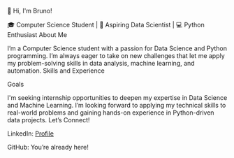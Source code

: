 👋 Hi, I'm Bruno!

🎓 Computer Science Student | 🌱 Aspiring Data Scientist | 💻 Python Enthusiast
About Me

I’m a Computer Science student with a passion for Data Science and Python programming. I’m always eager to take on new challenges that let me apply my problem-solving skills in data analysis, machine learning, and automation.
Skills and Experience

Goals

I'm seeking internship opportunities to deepen my expertise in Data Science and Machine Learning. I’m looking forward to applying my technical skills to real-world problems and gaining hands-on experience in Python-driven data projects.
Let’s Connect!

LinkedIn: [Profile](https://www.linkedin.com/in/bruno-dantas-moreira-1a4294183/)

GitHub: You’re already here!

